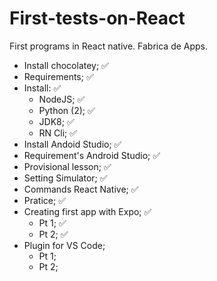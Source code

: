 # First-tests-on-React
 First programs in React native. Fabrica de Apps.

- Install chocolatey; ✅
- Requirements; ✅
- Install: ✅
    - NodeJS; ✅
    - Python (2); ✅
    - JDK8; ✅
    - RN Cli; ✅
- Install Andoid Studio; ✅
- Requirement's Android Studio; ✅
- Provisional lesson; ✅
- Setting Simulator; ✅
- Commands React Native; ✅
- Pratice; ✅
- Creating first app with Expo; ✅
    - Pt 1; ✅
    - Pt 2; ✅
- Plugin for VS Code;
    - Pt 1;
    - Pt 2;
